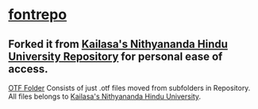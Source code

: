 # [fontrepo](https://github.com/nithyanandauniversity/fontrepo)
## Forked it from [Kailasa's Nithyananda Hindu University Repository](https://github.com/nithyanandauniversity/fontrepo) for personal ease of access. </br>
[OTF Folder](https://github.com/AghoraGuru/fontrepo/tree/master/OTFs) Consists of just .otf files moved from subfolders in Repository.</br>
All files belongs to [Kailasa's Nithyananda Hindu University](https://github.com/nithyanandauniversity/fontrepo).

